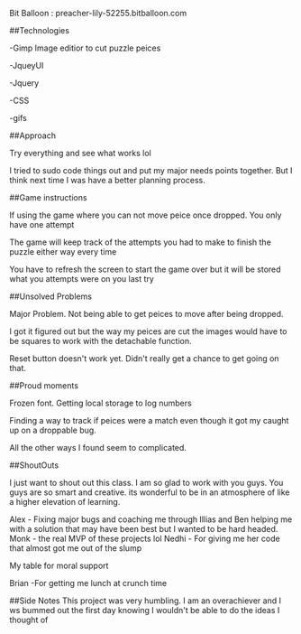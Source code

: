 


Bit Balloon : preacher-lily-52255.bitballoon.com

##Technologies

-Gimp Image editior to cut puzzle peices

-JqueyUI

-Jquery

-CSS

-gifs




##Approach

Try everything and see what works lol

I tried to sudo code things out and put my major needs points together. But I think next time I was have a better planning process.


##Game instructions

If using the game where you can not move peice once dropped. You only have one attempt

The game will keep track of the attempts you had to make to finish the puzzle either way every time

You have to refresh the screen to start the game over but it will be stored what you attempts were on you last try


##Unsolved Problems

Major Problem. Not being able to get peices to move after being dropped.

I got it figured out but the way my peices are cut the images would have to be squares to work with the detachable function.


Reset button doesn't work yet. Didn't really get a chance to get going on that. 

##Proud moments

Frozen font.
Getting local storage to log numbers

Finding a way to track if peices were a match even though it got my caught up on a droppable bug.

All the other ways I found seem to complicated. 











##ShoutOuts


I just want to shout out this class. I am so glad to work with you guys. You guys are so smart and creative. its wonderful to be in an atmosphere of like a higher elevation of learning.

Alex - Fixing major bugs and coaching me through
Illias and Ben helping me with a solution that may have been best but I wanted to be hard headed.
Monk - the real MVP of these projects lol
Nedhi - For giving me her code that almost got me out of the slump

My table for moral support

Brian -For getting me lunch at crunch time



##Side Notes
This project was very humbling. I am an overachiever and I ws bummed out the first day knowing I wouldn't be able to do the ideas I thought of 